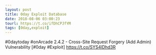 ```yaml
---
layout: post
title: 0day Exploit Database
date: 2018-08-06 03:00:23
tourl: https://t.co/ifDhCPJfYM
tags: [0day,exploit]
---
```

#0daytoday #onArcade 2.4.2 - Cross-Site Request Forgery (Add Admin) Vulnerability [#0day #Exploit] https://t.co/SYS4lDhd3R